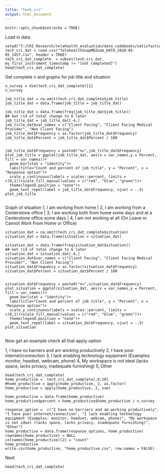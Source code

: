```yaml
---
title: "tech_cri"
output: html_document
---
```


```{r setup, include=FALSE}
knitr::opts_chunk$set(echo = TRUE)
```
Load in data
```{r}
setwd("T:/CRI_Research/telehealth_evaluation/data_codebooks/satisfaction")
tech_cri_dat = read.csv("TelehealthSnapMDZoom_DATA_2020-05-05_1457.csv", header = TRUE)
tech_cri_dat_complete  = subset(tech_cri_dat, my_first_instrument_timestamp != "[not completed]")
head(tech_cri_dat_complete)
```
Get complete n and graphs for job title and situation 
```{r}
n_survey = dim(tech_cri_dat_complete)[1]
n_survey

job_title_dat = na.omit(tech_cri_dat_complete$job_title)
job_title_dat = data.frame(job_title = job_title_dat)

job_title_dat = data.frame(freq(job_title_dat$job_title))
## Get rid of total change to 6 later
job_title_dat = job_title_dat[-4,]
job_title_dat$var_names = c("Client Facing", "Client Facing Medical Provider", "Non Client Facing")
job_title_dat$Frequency = as.factor(job_title_dat$Frequency)
job_title_dat$Percent = job_title_dat$Percent / 100


job_title_dat$Frequency = paste0("n=",job_title_dat$Frequency)
plot_job_title = ggplot(job_title_dat, aes(x = var_names,y = Percent, fill = var_names))+
  geom_bar(stat = "identity")+
  labs(title="Count and percent of job title", y = "Percent", x = "Response option")+
  scale_y_continuous(labels = scales::percent, limits = c(0,1))+scale_fill_manual(values = c("red", "blue", "green"))+
  theme(legend.position = "none")+
  geom_text_repel(label = job_title_dat$Frequency, vjust = -.5)
plot_job_title


```
Graph of situation
1, I am working from home | 2, I am working from a Centerstone office | 3, I am working both from home some days and at a Centerstone office some days | 4, I am not working at all (On Leave or Cannot Work From Home or Office)
```{r}
situation_dat = na.omit(tech_cri_dat_complete$situation)
situation_dat = data.frame(situation = situation_dat)

situation_dat = data.frame(freq(situation_dat$situation))
## Get rid of total change to 6 later
situation_dat = situation_dat[-4,]
situation_dat$var_names = c("Client Facing", "Client Facing Medical Provider", "Non Client Facing")
situation_dat$Frequency = as.factor(situation_dat$Frequency)
situation_dat$Percent = situation_dat$Percent / 100


situation_dat$Frequency = paste0("n=",situation_dat$Frequency)
plot_situation = ggplot(situation_dat, aes(x = var_names,y = Percent, fill = var_names))+
  geom_bar(stat = "identity")+
  labs(title="Count and percent of job title", y = "Percent", x = "Response option")+
  scale_y_continuous(labels = scales::percent, limits = c(0,1))+scale_fill_manual(values = c("red", "blue", "green"))+
  theme(legend.position = "none")+
  geom_text_repel(label = situation_dat$Frequency, vjust = -.5)
plot_situation


```



Now get an example check all that apply option

1, I have no barriers and am working productively 
2, I have poor internet/connection 
3, I lack enabling technology equipment (Examples: monitor, headset, webcam, phone) 
4, My workspace is not ideal (lacks space, lacks privacy, inadequate furnishing) 
5, Other
```{r}
head(tech_cri_dat_complete)
home_productive =  tech_cri_dat_complete[,6:10]
#home_productive = apply(home_productive, 2, as.factor)
home_productive = apply(home_productive, 2, sum)

home_productive = data.frame(home_productive)
home_productive$percent = home_productive$home_productive / n_survey

response_option =  c("I have no barriers and am working productively", "I have poor internet/connection", "I lack enabling technology equipment (Examples: monitor, headset, webcam, phone)", "My workspace is not ideal (lacks space, lacks privacy, inadequate furnishing)", "Other")
home_productive = data.frame(response_options, home_productive)
rownames(home_productive) = NULL
colnames(home_productive)[2] = "count"
home_productive
write.csv(home_productive, "home_productive.csv", row.names = FALSE)
```
Next
```{r}
head(tech_cri_dat_complete)
```



